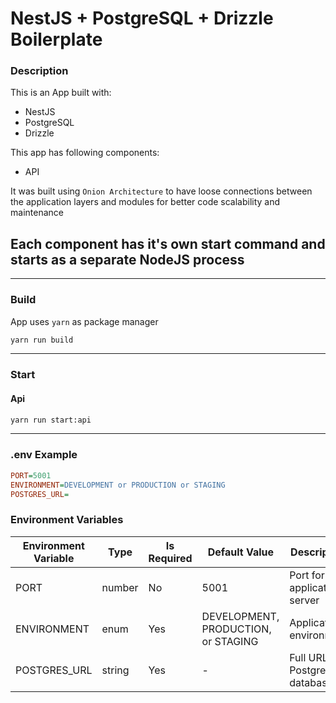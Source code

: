 # NestJS + PostgreSQL + Drizzle Boilerplate

### Description

This is an App built with:

- NestJS
- PostgreSQL
- Drizzle

This app has following components:

- API

It was built using `Onion Architecture` to have loose connections between the application layers and modules for better code scalability and maintenance

## Each component has it's own start command and starts as a separate NodeJS process

---

### Build

App uses `yarn` as package manager

```sh
yarn run build
```

---

### Start

#### Api

```sh
yarn run start:api
```

---

### .env Example

```ini
PORT=5001
ENVIRONMENT=DEVELOPMENT or PRODUCTION or STAGING
POSTGRES_URL=
```

### Environment Variables

| Environment Variable | Type   | Is Required | Default Value                       | Description                      |
| -------------------- | ------ | ----------- | ----------------------------------- | -------------------------------- |
| PORT                 | number | No          | 5001                                | Port for the application server  |
| ENVIRONMENT          | enum   | Yes         | DEVELOPMENT, PRODUCTION, or STAGING | Application environment          |
| POSTGRES_URL         | string | Yes         | -                                   | Full URL for PostgreSQL database |

